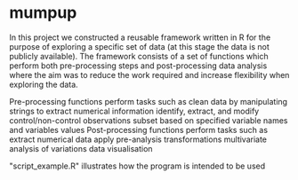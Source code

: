 # mumpup

In this project we constructed a reusable framework written in R for the purpose of exploring a specific set of data (at this stage the data is not publicly available). The framework consists of a set of functions which perform both pre-processing steps and post-processing data analysis where the aim was to reduce the work required and increase flexibility when exploring the data.

Pre-processing functions perform tasks such as
  clean data by manipulating strings to extract numerical information
  identify, extract, and modify control/non-control observations
  subset based on specified variable names and variables values
  Post-processing functions perform tasks such as
extract numerical data
  apply pre-analysis transformations
  multivariate analysis of variations
  data visualisation

"script_example.R" illustrates how the program is intended to be used
